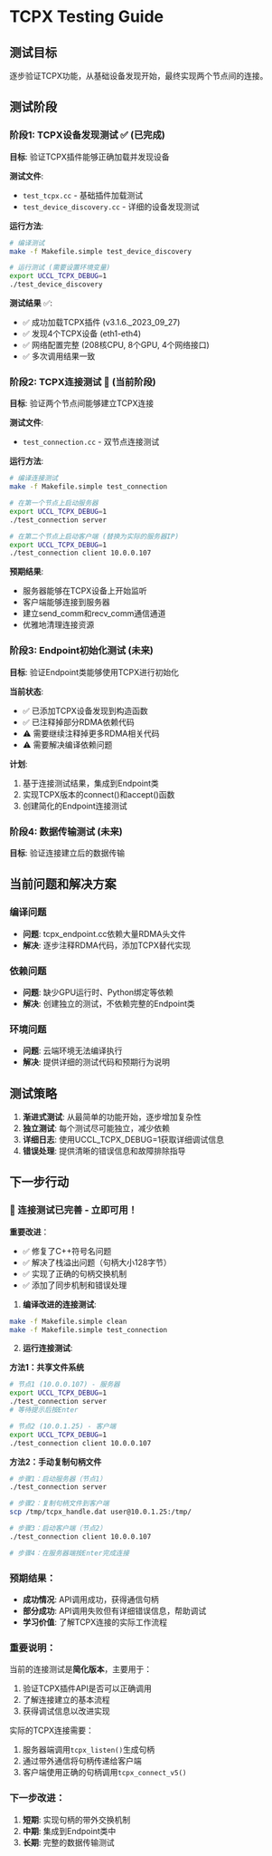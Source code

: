 # TCPX Testing Guide

## 测试目标
逐步验证TCPX功能，从基础设备发现开始，最终实现两个节点间的连接。

## 测试阶段

### 阶段1: TCPX设备发现测试 ✅ (已完成)

**目标**: 验证TCPX插件能够正确加载并发现设备

**测试文件**:
- `test_tcpx.cc` - 基础插件加载测试
- `test_device_discovery.cc` - 详细的设备发现测试

**运行方法**:
```bash
# 编译测试
make -f Makefile.simple test_device_discovery

# 运行测试 (需要设置环境变量)
export UCCL_TCPX_DEBUG=1
./test_device_discovery
```

**测试结果** ✅:
- ✅ 成功加载TCPX插件 (v3.1.6._2023_09_27)
- ✅ 发现4个TCPX设备 (eth1-eth4)
- ✅ 网络配置完整 (208核CPU, 8个GPU, 4个网络接口)
- ✅ 多次调用结果一致

### 阶段2: TCPX连接测试 🔄 (当前阶段)

**目标**: 验证两个节点间能够建立TCPX连接

**测试文件**:
- `test_connection.cc` - 双节点连接测试

**运行方法**:
```bash
# 编译连接测试
make -f Makefile.simple test_connection

# 在第一个节点上启动服务器
export UCCL_TCPX_DEBUG=1
./test_connection server

# 在第二个节点上启动客户端 (替换为实际的服务器IP)
export UCCL_TCPX_DEBUG=1
./test_connection client 10.0.0.107
```

**预期结果**:
- 服务器能够在TCPX设备上开始监听
- 客户端能够连接到服务器
- 建立send_comm和recv_comm通信通道
- 优雅地清理连接资源

### 阶段3: Endpoint初始化测试 (未来)

**目标**: 验证Endpoint类能够使用TCPX进行初始化

**当前状态**:
- ✅ 已添加TCPX设备发现到构造函数
- ✅ 已注释掉部分RDMA依赖代码
- ⚠️ 需要继续注释掉更多RDMA相关代码
- ⚠️ 需要解决编译依赖问题

**计划**:
1. 基于连接测试结果，集成到Endpoint类
2. 实现TCPX版本的connect()和accept()函数
3. 创建简化的Endpoint连接测试

### 阶段4: 数据传输测试 (未来)

**目标**: 验证连接建立后的数据传输

## 当前问题和解决方案

### 编译问题
- **问题**: tcpx_endpoint.cc依赖大量RDMA头文件
- **解决**: 逐步注释RDMA代码，添加TCPX替代实现

### 依赖问题  
- **问题**: 缺少GPU运行时、Python绑定等依赖
- **解决**: 创建独立的测试，不依赖完整的Endpoint类

### 环境问题
- **问题**: 云端环境无法编译执行
- **解决**: 提供详细的测试代码和预期行为说明

## 测试策略

1. **渐进式测试**: 从最简单的功能开始，逐步增加复杂性
2. **独立测试**: 每个测试尽可能独立，减少依赖
3. **详细日志**: 使用UCCL_TCPX_DEBUG=1获取详细调试信息
4. **错误处理**: 提供清晰的错误信息和故障排除指导

## 下一步行动

### 🎉 连接测试已完善 - 立即可用！

**重要改进**：
- ✅ 修复了C++符号名问题
- ✅ 解决了栈溢出问题（句柄大小128字节）
- ✅ 实现了正确的句柄交换机制
- ✅ 添加了同步机制和错误处理

1. **编译改进的连接测试**:
```bash
make -f Makefile.simple clean
make -f Makefile.simple test_connection
```

2. **运行连接测试**:

**方法1：共享文件系统**
```bash
# 节点1 (10.0.0.107) - 服务器
export UCCL_TCPX_DEBUG=1
./test_connection server
# 等待提示后按Enter

# 节点2 (10.0.1.25) - 客户端
export UCCL_TCPX_DEBUG=1
./test_connection client 10.0.0.107
```

**方法2：手动复制句柄文件**
```bash
# 步骤1：启动服务器（节点1）
./test_connection server

# 步骤2：复制句柄文件到客户端
scp /tmp/tcpx_handle.dat user@10.0.1.25:/tmp/

# 步骤3：启动客户端（节点2）
./test_connection client 10.0.0.107

# 步骤4：在服务器端按Enter完成连接
```

### 预期结果：

- **成功情况**: API调用成功，获得通信句柄
- **部分成功**: API调用失败但有详细错误信息，帮助调试
- **学习价值**: 了解TCPX连接的实际工作流程

### 重要说明：

当前的连接测试是**简化版本**，主要用于：
1. 验证TCPX插件API是否可以正确调用
2. 了解连接建立的基本流程
3. 获得调试信息以改进实现

实际的TCPX连接需要：
1. 服务器端调用`tcpx_listen()`生成句柄
2. 通过带外通信将句柄传递给客户端
3. 客户端使用正确的句柄调用`tcpx_connect_v5()`

### 下一步改进：

1. **短期**: 实现句柄的带外交换机制
2. **中期**: 集成到Endpoint类中
3. **长期**: 完整的数据传输测试
